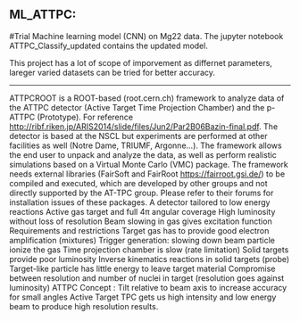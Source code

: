 ## ML_ATTPC: 
#Trial Machine learning model (CNN) on Mg22 data.
The jupyter notebook ATTPC_Classify_updated contains the updated model.

This project has a lot of scope of imporvement as differnet parameters, lareger varied datasets can be tried for better accuracy. 

___________
ATTPCROOT is a ROOT-based (root.cern.ch) framework to analyze data of the ATTPC detector (Active Target Time Projection Chamber) and the p-ATTPC (Prototype). 
For reference http://ribf.riken.jp/ARIS2014/slide/files/Jun2/Par2B06Bazin-final.pdf. The detector is based at the NSCL but experiments are performed at other facilities as well (Notre Dame, TRIUMF, Argonne...). 
The framework allows the end user to unpack and analyze the data, as well as perform realistic simulations based on a Virtual Monte Carlo (VMC) package. 
The framework needs external libraries (FairSoft and FairRoot https://fairroot.gsi.de/) to be compiled and executed, which are developed by other groups and not directly supported by the AT-TPC group. Please refer to their forums for installation issues of these packages.
 A detector tailored to low energy reactions
Active gas target and full 4π angular coverage High luminosity without loss of resolution Beam slowing in gas gives excitation function
Requirements and restrictions
Target gas has to provide good electron amplification (mixtures) Trigger generation: slowing down beam particle ionize the gas Time projection chamber is slow (rate limitation)
 Solid targets provide poor luminosity
Inverse kinematics reactions in solid targets (probe) Target-like particle has little energy to leave target material
Compromise between resolution and number of nuclei in target (resolution goes against luminosity)
ATTPC Concept : Tilt relative to beam axis to increase accuracy for small angles
Active Target TPC gets us high intensity and low energy beam to produce high resolution results.
